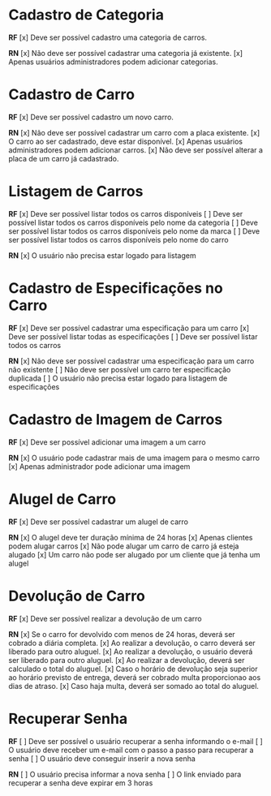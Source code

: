 # Cadastro de Categoria

**RF**
[x] Deve ser possível cadastro uma categoria de carros.

**RN**
[x] Não deve ser possível cadastrar uma categoria já existente.
[x] Apenas usuários administradores podem adicionar categorias.

# Cadastro de Carro

**RF**
[x] Deve ser possível cadastro um novo carro.

**RN**
[x] Não deve ser possível cadastrar um carro com a placa existente.
[x] O carro ao ser cadastrado, deve estar disponível.
[x] Apenas usuários administradores podem adicionar carros.
[x] Não deve ser possível alterar a placa de um carro já cadastrado.

# Listagem de Carros

**RF**
[x] Deve ser possível listar todos os carros disponíveis
[ ] Deve ser possível listar todos os carros disponíveis pelo nome da categoria
[ ] Deve ser possível listar todos os carros disponíveis pelo nome da marca
[ ] Deve ser possível listar todos os carros disponíveis pelo nome do carro

**RN**
[x] O usuário não precisa estar logado para listagem

# Cadastro de Especificações no Carro

**RF**
[x] Deve ser possível cadastrar uma especificação para um carro
[x] Deve ser possível listar todas as especificações
[ ] Deve ser possível listar todos os carros

**RN**
[x] Não deve ser possível cadastrar uma especificação para um carro não existente
[ ] Não deve ser possível um carro ter especificação duplicada
[ ] O usuário não precisa estar logado para listagem de especificações

# Cadastro de Imagem de Carros

**RF**
[x] Deve ser possível adicionar uma imagem a um carro

**RN**
[x] O usuário pode cadastrar mais de uma imagem para o mesmo carro
[x] Apenas administrador pode adicionar uma imagem

# Alugel de Carro

**RF**
[x] Deve ser possível cadastrar um alugel de carro

**RN**
[x] O alugel deve ter duração mínima de 24 horas
[x] Apenas clientes podem alugar carros
[x] Não pode alugar um carro de carro já esteja alugado
[x] Um carro não pode ser alugado por um cliente que já tenha um alugel

# Devolução de Carro

**RF**
[x] Deve ser possível realizar a devolução de um carro

**RN**
[x] Se o carro for devolvido com menos de 24 horas, deverá ser cobrado a diária completa.
[x] Ao realizar a devolução, o carro deverá ser liberado para outro aluguel.
[x] Ao realizar a devolução, o usuário deverá ser liberado para outro aluguel.
[x] Ao realizar a devolução, deverá ser calculado o total do aluguel.
[x] Caso o horário de devolução seja superior ao horário previsto de entrega, deverá ser cobrado multa proporcionao aos dias de atraso.
[x] Caso haja multa, deverá ser somado ao total do aluguel.

# Recuperar Senha

**RF**
[ ] Deve ser possível o usuário recuperar a senha informando o e-mail
[ ] O usuário deve receber um e-mail com o passo a passo para recuperar a senha
[ ] O usuário deve conseguir inserir a nova senha

**RN**
[ ] O usuário precisa informar a nova senha
[ ] O link enviado para recuperar a senha deve expirar em 3 horas
